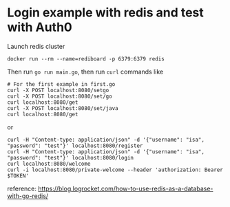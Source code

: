 # Login example with redis and test with Auth0

Launch redis cluster

```shell
docker run --rm --name=rediboard -p 6379:6379 redis
```

Then run `go run main.go`, then run `curl` commands like

```shell
# For the first example in first.go
curl -X POST localhost:8080/setgo
curl -X POST localhost:8080/set/go
curl localhost:8080/get
curl -X POST localhost:8080/set/java
curl localhost:8080/get
```

or

```shell
curl -H "Content-type: application/json" -d '{"username": "isa", "password": "test"}' localhost:8080/register
curl -H "Content-type: application/json" -d '{"username": "isa", "password": "test"}' localhost:8080/login
curl localhost:8080/welcome
curl -i localhost:8080/private-welcome --header 'authorization: Bearer $TOKEN'
```

reference: <https://blog.logrocket.com/how-to-use-redis-as-a-database-with-go-redis/>